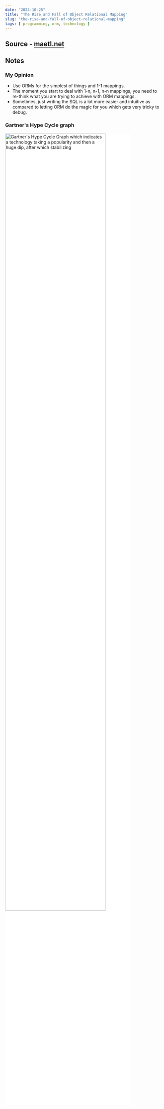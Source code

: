```yaml
---
date: "2024-10-25"
title: "The Rise and Fall of Object Relational Mapping"
slug: "the-rise-and-fall-of-object-relational-mapping"
tags: [ programming, orm, technology ]
---
```




## Source - [maetl.net][1]

## Notes

### My Opinion

* Use ORMs for the simplest of things and 1-1 mappings.
* The moment you start to deal with 1-n, n-1, n-n mappings, you need to re-think what you are trying to achieve with ORM mappings.
* Sometimes, just writing the SQL is a lot more easier and intuitive as compared to letting ORM do the magic for you which gets very tricky to debug.

### Gartner's Hype Cycle graph

<img src="https://maetl.net/img/talks/rise-and-fall-of-orm/hype-cycle-chart.png" alt="Gartner's Hype Cycle Graph which indicates a technology taking a popularity and then a huge dip, after which stabilizing" class="image-center" style="background-color: white; width: 80%" />



  [1]: https://maetl.net/talks/rise-and-fall-of-orm
  [2]: https://maetl.net/img/talks/rise-and-fall-of-orm/hype-cycle-chart.png
